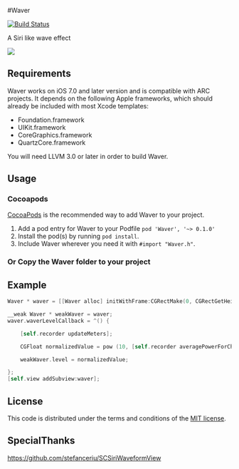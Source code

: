 #Waver

[![Build Status](https://travis-ci.org/kevinzhow/PNChart.png?branch=master)](https://travis-ci.org/kevinzhow/PNChart)

A Siri like wave effect

[![](https://dl.dropboxusercontent.com/u/1599662/waver/waver.png)](https://dl.dropboxusercontent.com/u/1599662/waver/wave.mov)

## Requirements

Waver works on iOS 7.0 and later version and is compatible with ARC projects. It depends on the following Apple frameworks, which should already be included with most Xcode templates:

* Foundation.framework
* UIKit.framework
* CoreGraphics.framework
* QuartzCore.framework

You will need LLVM 3.0 or later in order to build Waver.


## Usage

### Cocoapods

[CocoaPods](http://cocoapods.org) is the recommended way to add Waver to your project.

1. Add a pod entry for Waver to your Podfile `pod 'Waver', '~> 0.1.0'`
2. Install the pod(s) by running `pod install`.
3. Include Waver wherever you need it with `#import "Waver.h"`.


### Or Copy the Waver folder to your project


## Example


```objective-c
Waver * waver = [[Waver alloc] initWithFrame:CGRectMake(0, CGRectGetHeight(self.view.bounds)/2.0 - 50.0, CGRectGetWidth(self.view.bounds), 100.0)];

__weak Waver * weakWaver = waver;
waver.waverLevelCallback = ^() {

    [self.recorder updateMeters];

    CGFloat normalizedValue = pow (10, [self.recorder averagePowerForChannel:0] / 50);

    weakWaver.level = normalizedValue;

};
[self.view addSubview:waver];

```

## License

This code is distributed under the terms and conditions of the [MIT license](LICENSE).

## SpecialThanks
https://github.com/stefanceriu/SCSiriWaveformView


